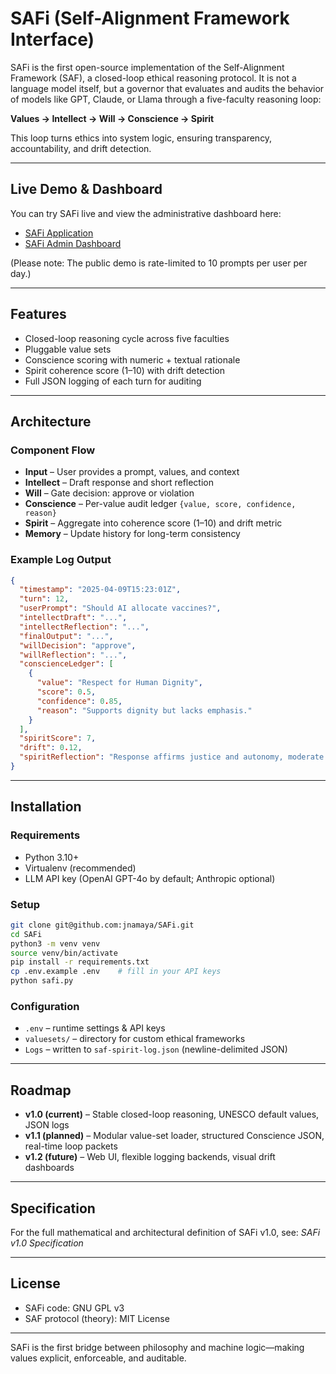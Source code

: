 # SAFi (Self-Alignment Framework Interface)

SAFi is the first open-source implementation of the Self-Alignment Framework (SAF), a closed-loop ethical reasoning protocol. It is not a language model itself, but a governor that evaluates and audits the behavior of models like GPT, Claude, or Llama through a five-faculty reasoning loop:

**Values → Intellect → Will → Conscience → Spirit**

This loop turns ethics into system logic, ensuring transparency, accountability, and drift detection.

---

## Live Demo & Dashboard

You can try SAFi live and view the administrative dashboard here:

* [SAFi Application](https://safi.selfalignmentframework.com/)
* [SAFi Admin Dashboard](https://dashboard.selfalignmentframework.com/)

(Please note: The public demo is rate-limited to 10 prompts per user per day.)

---

## Features

* Closed-loop reasoning cycle across five faculties
* Pluggable value sets
* Conscience scoring with numeric + textual rationale
* Spirit coherence score (1–10) with drift detection
* Full JSON logging of each turn for auditing

---

## Architecture

### Component Flow

* **Input** – User provides a prompt, values, and context
* **Intellect** – Draft response and short reflection
* **Will** – Gate decision: approve or violation
* **Conscience** – Per-value audit ledger `{value, score, confidence, reason}`
* **Spirit** – Aggregate into coherence score (1–10) and drift metric
* **Memory** – Update history for long-term consistency

### Example Log Output

```json
{
  "timestamp": "2025-04-09T15:23:01Z",
  "turn": 12,
  "userPrompt": "Should AI allocate vaccines?",
  "intellectDraft": "...",
  "intellectReflection": "...",
  "finalOutput": "...",
  "willDecision": "approve",
  "willReflection": "...",
  "conscienceLedger": [
    {
      "value": "Respect for Human Dignity",
      "score": 0.5,
      "confidence": 0.85,
      "reason": "Supports dignity but lacks emphasis."
    }
  ],
  "spiritScore": 7,
  "drift": 0.12,
  "spiritReflection": "Response affirms justice and autonomy, moderate coherence."
}
```

---

## Installation

### Requirements

* Python 3.10+
* Virtualenv (recommended)
* LLM API key (OpenAI GPT-4o by default; Anthropic optional)

### Setup

```bash
git clone git@github.com:jnamaya/SAFi.git
cd SAFi
python3 -m venv venv
source venv/bin/activate
pip install -r requirements.txt
cp .env.example .env    # fill in your API keys
python safi.py
```

### Configuration

* `.env` – runtime settings & API keys
* `valuesets/` – directory for custom ethical frameworks
* `Logs` – written to `saf-spirit-log.json` (newline-delimited JSON)

---

## Roadmap

* **v1.0 (current)** – Stable closed-loop reasoning, UNESCO default values, JSON logs
* **v1.1 (planned)** – Modular value-set loader, structured Conscience JSON, real-time loop packets
* **v1.2 (future)** – Web UI, flexible logging backends, visual drift dashboards

---

## Specification

For the full mathematical and architectural definition of SAFi v1.0, see: *SAFi v1.0 Specification*

---

## License

* SAFi code: GNU GPL v3
* SAF protocol (theory): MIT License

---

SAFi is the first bridge between philosophy and machine logic—making values explicit, enforceable, and auditable.
